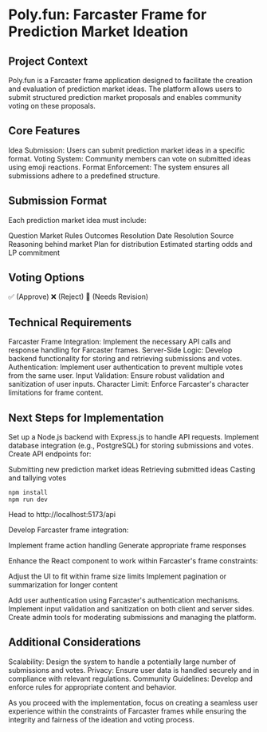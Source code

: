 # Poly.fun: Farcaster Frame for Prediction Market Ideation
## Project Context
Poly.fun is a Farcaster frame application designed to facilitate the creation and evaluation of prediction market ideas. The platform allows users to submit structured prediction market proposals and enables community voting on these proposals.
## Core Features

Idea Submission: Users can submit prediction market ideas in a specific format.
Voting System: Community members can vote on submitted ideas using emoji reactions.
Format Enforcement: The system ensures all submissions adhere to a predefined structure.

## Submission Format
Each prediction market idea must include:

Question
Market Rules
Outcomes
Resolution Date
Resolution Source
Reasoning behind market
Plan for distribution
Estimated starting odds and LP commitment

## Voting Options

✅ (Approve)
❌ (Reject)
🔄 (Needs Revision)

## Technical Requirements

Farcaster Frame Integration: Implement the necessary API calls and response handling for Farcaster frames.
Server-Side Logic: Develop backend functionality for storing and retrieving submissions and votes.
Authentication: Implement user authentication to prevent multiple votes from the same user.
Input Validation: Ensure robust validation and sanitization of user inputs.
Character Limit: Enforce Farcaster's character limitations for frame content.

## Next Steps for Implementation

Set up a Node.js backend with Express.js to handle API requests.
Implement database integration (e.g., PostgreSQL) for storing submissions and votes.
Create API endpoints for:

Submitting new prediction market ideas
Retrieving submitted ideas
Casting and tallying votes


```
npm install
npm run dev
```

Head to http://localhost:5173/api

Develop Farcaster frame integration:

Implement frame action handling
Generate appropriate frame responses


Enhance the React component to work within Farcaster's frame constraints:

Adjust the UI to fit within frame size limits
Implement pagination or summarization for longer content


Add user authentication using Farcaster's authentication mechanisms.
Implement input validation and sanitization on both client and server sides.
Create admin tools for moderating submissions and managing the platform.

## Additional Considerations

Scalability: Design the system to handle a potentially large number of submissions and votes.
Privacy: Ensure user data is handled securely and in compliance with relevant regulations.
Community Guidelines: Develop and enforce rules for appropriate content and behavior.

As you proceed with the implementation, focus on creating a seamless user experience within the constraints of Farcaster frames while ensuring the integrity and fairness of the ideation and voting process.

